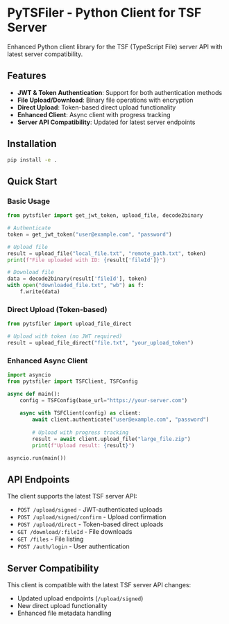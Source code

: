 # PyTSFiler - Python Client for TSF Server

Enhanced Python client library for the TSF (TypeScript File) server API with latest server compatibility.

## Features

- **JWT & Token Authentication**: Support for both authentication methods
- **File Upload/Download**: Binary file operations with encryption
- **Direct Upload**: Token-based direct upload functionality  
- **Enhanced Client**: Async client with progress tracking
- **Server API Compatibility**: Updated for latest server endpoints

## Installation

```bash
pip install -e .
```

## Quick Start

### Basic Usage

```python
from pytsfiler import get_jwt_token, upload_file, decode2binary

# Authenticate
token = get_jwt_token("user@example.com", "password")

# Upload file
result = upload_file("local_file.txt", "remote_path.txt", token)
print(f"File uploaded with ID: {result['fileId']}")

# Download file
data = decode2binary(result['fileId'], token)
with open("downloaded_file.txt", "wb") as f:
    f.write(data)
```

### Direct Upload (Token-based)

```python
from pytsfiler import upload_file_direct

# Upload with token (no JWT required)
result = upload_file_direct("file.txt", "your_upload_token")
```

### Enhanced Async Client

```python
import asyncio
from pytsfiler import TSFClient, TSFConfig

async def main():
    config = TSFConfig(base_url="https://your-server.com")
    
    async with TSFClient(config) as client:
        await client.authenticate("user@example.com", "password")
        
        # Upload with progress tracking
        result = await client.upload_file("large_file.zip")
        print(f"Upload result: {result}")

asyncio.run(main())
```

## API Endpoints

The client supports the latest TSF server API:

- `POST /upload/signed` - JWT-authenticated uploads
- `POST /upload/signed/confirm` - Upload confirmation
- `POST /upload/direct` - Token-based direct uploads
- `GET /download/:fileId` - File downloads
- `GET /files` - File listing
- `POST /auth/login` - User authentication

## Server Compatibility

This client is compatible with the latest TSF server API changes:
- Updated upload endpoints (`/upload/signed`)
- New direct upload functionality
- Enhanced file metadata handling